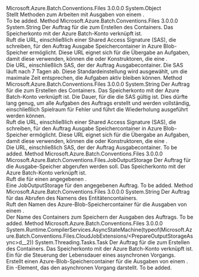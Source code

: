 <Type Name="CloudJobExtensions" FullName="Microsoft.Azure.Batch.Conventions.Files.CloudJobExtensions">
  <TypeSignature Language="C#" Value="public static class CloudJobExtensions" />
  <TypeSignature Language="ILAsm" Value=".class public auto ansi abstract sealed beforefieldinit CloudJobExtensions extends System.Object" />
  <TypeSignature Language="DocId" Value="T:Microsoft.Azure.Batch.Conventions.Files.CloudJobExtensions" />
  <TypeSignature Language="VB.NET" Value="Public Module CloudJobExtensions" />
  <TypeSignature Language="F#" Value="type CloudJobExtensions = class" />
  <AssemblyInfo>
    <AssemblyName>Microsoft.Azure.Batch.Conventions.Files</AssemblyName>
    <AssemblyVersion>3.0.0.0</AssemblyVersion>
  </AssemblyInfo>
  <Base>
    <BaseTypeName>System.Object</BaseTypeName>
  </Base>
  <Interfaces />
  <Docs>
    <summary>
            Stellt Methoden zum Arbeiten mit Ausgaben von einem <see cref="T:Microsoft.Azure.Batch.CloudJob" />.
            </summary>
    <remarks>To be added.</remarks>
  </Docs>
  <Members>
    <Member MemberName="GetOutputStorageContainerUrl">
      <MemberSignature Language="C#" Value="public static string GetOutputStorageContainerUrl (this Microsoft.Azure.Batch.CloudJob job, Microsoft.WindowsAzure.Storage.CloudStorageAccount storageAccount);" />
      <MemberSignature Language="ILAsm" Value=".method public static hidebysig string GetOutputStorageContainerUrl(class Microsoft.Azure.Batch.CloudJob job, class Microsoft.WindowsAzure.Storage.CloudStorageAccount storageAccount) cil managed" />
      <MemberSignature Language="DocId" Value="M:Microsoft.Azure.Batch.Conventions.Files.CloudJobExtensions.GetOutputStorageContainerUrl(Microsoft.Azure.Batch.CloudJob,Microsoft.WindowsAzure.Storage.CloudStorageAccount)" />
      <MemberSignature Language="VB.NET" Value="&lt;Extension()&gt;&#xA;Public Function GetOutputStorageContainerUrl (job As CloudJob, storageAccount As CloudStorageAccount) As String" />
      <MemberSignature Language="F#" Value="static member GetOutputStorageContainerUrl : Microsoft.Azure.Batch.CloudJob * Microsoft.WindowsAzure.Storage.CloudStorageAccount -&gt; string" Usage="Microsoft.Azure.Batch.Conventions.Files.CloudJobExtensions.GetOutputStorageContainerUrl (job, storageAccount)" />
      <MemberType>Method</MemberType>
      <AssemblyInfo>
        <AssemblyName>Microsoft.Azure.Batch.Conventions.Files</AssemblyName>
        <AssemblyVersion>3.0.0.0</AssemblyVersion>
      </AssemblyInfo>
      <ReturnValue>
        <ReturnType>System.String</ReturnType>
      </ReturnValue>
      <Parameters>
        <Parameter Name="job" Type="Microsoft.Azure.Batch.CloudJob" RefType="this" />
        <Parameter Name="storageAccount" Type="Microsoft.WindowsAzure.Storage.CloudStorageAccount" />
      </Parameters>
      <Docs>
        <param name="job">Der Auftrag für die zum Erstellen des Containers.</param>
        <param name="storageAccount">Das Speicherkonto mit der Azure Batch-Konto verknüpft ist.</param>
        <summary>
            Ruft die URL, einschließlich einer Shared Access Signature (SAS), die schreiben, für den Auftrag Ausgabe Speichercontainer in Azure Blob-Speicher ermöglicht. Diese URL eignet sich für die Übergabe an Aufgaben, damit diese verwenden, können die <see cref="M:Microsoft.Azure.Batch.Conventions.Files.JobOutputStorage.#ctor(System.Uri)" /> oder <see cref="M:Microsoft.Azure.Batch.Conventions.Files.TaskOutputStorage.#ctor(System.Uri,System.String)" /> Konstruktoren, die eine <see cref="T:System.Uri" />.
            </summary>
        <returns>Die URL, einschließlich SAS, der der Auftrag Ausgabecontainer.</returns>
        <remarks>Die SAS läuft nach 7 Tagen ab. Diese Standardeinstellung wird ausgewählt, um die maximale Zeit entsprechen, die Aufgaben aktiv bleiben können.</remarks>
      </Docs>
    </Member>
    <Member MemberName="GetOutputStorageContainerUrl">
      <MemberSignature Language="C#" Value="public static string GetOutputStorageContainerUrl (this Microsoft.Azure.Batch.CloudJob job, Microsoft.WindowsAzure.Storage.CloudStorageAccount storageAccount, TimeSpan expiryTime);" />
      <MemberSignature Language="ILAsm" Value=".method public static hidebysig string GetOutputStorageContainerUrl(class Microsoft.Azure.Batch.CloudJob job, class Microsoft.WindowsAzure.Storage.CloudStorageAccount storageAccount, valuetype System.TimeSpan expiryTime) cil managed" />
      <MemberSignature Language="DocId" Value="M:Microsoft.Azure.Batch.Conventions.Files.CloudJobExtensions.GetOutputStorageContainerUrl(Microsoft.Azure.Batch.CloudJob,Microsoft.WindowsAzure.Storage.CloudStorageAccount,System.TimeSpan)" />
      <MemberSignature Language="VB.NET" Value="&lt;Extension()&gt;&#xA;Public Function GetOutputStorageContainerUrl (job As CloudJob, storageAccount As CloudStorageAccount, expiryTime As TimeSpan) As String" />
      <MemberSignature Language="F#" Value="static member GetOutputStorageContainerUrl : Microsoft.Azure.Batch.CloudJob * Microsoft.WindowsAzure.Storage.CloudStorageAccount * TimeSpan -&gt; string" Usage="Microsoft.Azure.Batch.Conventions.Files.CloudJobExtensions.GetOutputStorageContainerUrl (job, storageAccount, expiryTime)" />
      <MemberType>Method</MemberType>
      <AssemblyInfo>
        <AssemblyName>Microsoft.Azure.Batch.Conventions.Files</AssemblyName>
        <AssemblyVersion>3.0.0.0</AssemblyVersion>
      </AssemblyInfo>
      <ReturnValue>
        <ReturnType>System.String</ReturnType>
      </ReturnValue>
      <Parameters>
        <Parameter Name="job" Type="Microsoft.Azure.Batch.CloudJob" RefType="this" />
        <Parameter Name="storageAccount" Type="Microsoft.WindowsAzure.Storage.CloudStorageAccount" />
        <Parameter Name="expiryTime" Type="System.TimeSpan" />
      </Parameters>
      <Docs>
        <param name="job">Der Auftrag für die zum Erstellen des Containers.</param>
        <param name="storageAccount">Das Speicherkonto mit der Azure Batch-Konto verknüpft ist.</param>
        <param name="expiryTime">Die Dauer, für die die SAS gültig ist.  Dies dürfte lang genug, um alle Aufgaben des Auftrags erstellt und werden vollständig, einschließlich Spielraum für Fehler und führt die Wiederholung ausgeführt werden können.</param>
        <summary>
            Ruft die URL, einschließlich einer Shared Access Signature (SAS), die schreiben, für den Auftrag Ausgabe Speichercontainer in Azure Blob-Speicher ermöglicht. Diese URL eignet sich für die Übergabe an Aufgaben, damit diese verwenden, können die <see cref="M:Microsoft.Azure.Batch.Conventions.Files.JobOutputStorage.#ctor(System.Uri)" /> oder <see cref="M:Microsoft.Azure.Batch.Conventions.Files.TaskOutputStorage.#ctor(System.Uri,System.String)" /> Konstruktoren, die eine <see cref="T:System.Uri" />.
            </summary>
        <returns>Die URL, einschließlich SAS, der der Auftrag Ausgabecontainer.</returns>
        <remarks>To be added.</remarks>
      </Docs>
    </Member>
    <Member MemberName="OutputStorage">
      <MemberSignature Language="C#" Value="public static Microsoft.Azure.Batch.Conventions.Files.JobOutputStorage OutputStorage (this Microsoft.Azure.Batch.CloudJob job, Microsoft.WindowsAzure.Storage.CloudStorageAccount storageAccount);" />
      <MemberSignature Language="ILAsm" Value=".method public static hidebysig class Microsoft.Azure.Batch.Conventions.Files.JobOutputStorage OutputStorage(class Microsoft.Azure.Batch.CloudJob job, class Microsoft.WindowsAzure.Storage.CloudStorageAccount storageAccount) cil managed" />
      <MemberSignature Language="DocId" Value="M:Microsoft.Azure.Batch.Conventions.Files.CloudJobExtensions.OutputStorage(Microsoft.Azure.Batch.CloudJob,Microsoft.WindowsAzure.Storage.CloudStorageAccount)" />
      <MemberSignature Language="VB.NET" Value="&lt;Extension()&gt;&#xA;Public Function OutputStorage (job As CloudJob, storageAccount As CloudStorageAccount) As JobOutputStorage" />
      <MemberSignature Language="F#" Value="static member OutputStorage : Microsoft.Azure.Batch.CloudJob * Microsoft.WindowsAzure.Storage.CloudStorageAccount -&gt; Microsoft.Azure.Batch.Conventions.Files.JobOutputStorage" Usage="Microsoft.Azure.Batch.Conventions.Files.CloudJobExtensions.OutputStorage (job, storageAccount)" />
      <MemberType>Method</MemberType>
      <AssemblyInfo>
        <AssemblyName>Microsoft.Azure.Batch.Conventions.Files</AssemblyName>
        <AssemblyVersion>3.0.0.0</AssemblyVersion>
      </AssemblyInfo>
      <ReturnValue>
        <ReturnType>Microsoft.Azure.Batch.Conventions.Files.JobOutputStorage</ReturnType>
      </ReturnValue>
      <Parameters>
        <Parameter Name="job" Type="Microsoft.Azure.Batch.CloudJob" RefType="this" />
        <Parameter Name="storageAccount" Type="Microsoft.WindowsAzure.Storage.CloudStorageAccount" />
      </Parameters>
      <Docs>
        <param name="job">Der Auftrag für die Ausgabe-Speicher abgerufen werden soll.</param>
        <param name="storageAccount">Das Speicherkonto mit der Azure Batch-Konto verknüpft ist.</param>
        <summary>
            Ruft die <see cref="T:Microsoft.Azure.Batch.Conventions.Files.JobOutputStorage" /> für einen angegebenen <see cref="T:Microsoft.Azure.Batch.CloudJob" />.
            </summary>
        <returns>Eine JobOutputStorage für den angegebenen Auftrag.</returns>
        <remarks>To be added.</remarks>
      </Docs>
    </Member>
    <Member MemberName="OutputStorageContainerName">
      <MemberSignature Language="C#" Value="public static string OutputStorageContainerName (this Microsoft.Azure.Batch.CloudJob job);" />
      <MemberSignature Language="ILAsm" Value=".method public static hidebysig string OutputStorageContainerName(class Microsoft.Azure.Batch.CloudJob job) cil managed" />
      <MemberSignature Language="DocId" Value="M:Microsoft.Azure.Batch.Conventions.Files.CloudJobExtensions.OutputStorageContainerName(Microsoft.Azure.Batch.CloudJob)" />
      <MemberSignature Language="VB.NET" Value="&lt;Extension()&gt;&#xA;Public Function OutputStorageContainerName (job As CloudJob) As String" />
      <MemberSignature Language="F#" Value="static member OutputStorageContainerName : Microsoft.Azure.Batch.CloudJob -&gt; string" Usage="Microsoft.Azure.Batch.Conventions.Files.CloudJobExtensions.OutputStorageContainerName job" />
      <MemberType>Method</MemberType>
      <AssemblyInfo>
        <AssemblyName>Microsoft.Azure.Batch.Conventions.Files</AssemblyName>
        <AssemblyVersion>3.0.0.0</AssemblyVersion>
      </AssemblyInfo>
      <ReturnValue>
        <ReturnType>System.String</ReturnType>
      </ReturnValue>
      <Parameters>
        <Parameter Name="job" Type="Microsoft.Azure.Batch.CloudJob" RefType="this" />
      </Parameters>
      <Docs>
        <param name="job">Der Auftrag für das Abrufen des Namens des Entitätencontainers.</param>
        <summary>
            Ruft den Namen des Azure-Blob-Speichercontainer für die Ausgaben von einem <see cref="T:Microsoft.Azure.Batch.CloudJob" />.
            </summary>
        <returns>Der Name des Containers zum Speichern der Ausgaben des Auftrags.</returns>
        <remarks>To be added.</remarks>
      </Docs>
    </Member>
    <Member MemberName="PrepareOutputStorageAsync">
      <MemberSignature Language="C#" Value="public static System.Threading.Tasks.Task PrepareOutputStorageAsync (this Microsoft.Azure.Batch.CloudJob job, Microsoft.WindowsAzure.Storage.CloudStorageAccount storageAccount, System.Threading.CancellationToken cancellationToken = null);" />
      <MemberSignature Language="ILAsm" Value=".method public static hidebysig class System.Threading.Tasks.Task PrepareOutputStorageAsync(class Microsoft.Azure.Batch.CloudJob job, class Microsoft.WindowsAzure.Storage.CloudStorageAccount storageAccount, valuetype System.Threading.CancellationToken cancellationToken) cil managed" />
      <MemberSignature Language="DocId" Value="M:Microsoft.Azure.Batch.Conventions.Files.CloudJobExtensions.PrepareOutputStorageAsync(Microsoft.Azure.Batch.CloudJob,Microsoft.WindowsAzure.Storage.CloudStorageAccount,System.Threading.CancellationToken)" />
      <MemberSignature Language="F#" Value="static member PrepareOutputStorageAsync : Microsoft.Azure.Batch.CloudJob * Microsoft.WindowsAzure.Storage.CloudStorageAccount * System.Threading.CancellationToken -&gt; System.Threading.Tasks.Task" Usage="Microsoft.Azure.Batch.Conventions.Files.CloudJobExtensions.PrepareOutputStorageAsync (job, storageAccount, cancellationToken)" />
      <MemberType>Method</MemberType>
      <AssemblyInfo>
        <AssemblyName>Microsoft.Azure.Batch.Conventions.Files</AssemblyName>
        <AssemblyVersion>3.0.0.0</AssemblyVersion>
      </AssemblyInfo>
      <Attributes>
        <Attribute>
          <AttributeName>System.Runtime.CompilerServices.AsyncStateMachine(typeof(Microsoft.Azure.Batch.Conventions.Files.CloudJobExtensions/&lt;PrepareOutputStorageAsync&gt;d__2))</AttributeName>
        </Attribute>
      </Attributes>
      <ReturnValue>
        <ReturnType>System.Threading.Tasks.Task</ReturnType>
      </ReturnValue>
      <Parameters>
        <Parameter Name="job" Type="Microsoft.Azure.Batch.CloudJob" RefType="this" />
        <Parameter Name="storageAccount" Type="Microsoft.WindowsAzure.Storage.CloudStorageAccount" />
        <Parameter Name="cancellationToken" Type="System.Threading.CancellationToken" />
      </Parameters>
      <Docs>
        <param name="job">Der Auftrag für die zum Erstellen des Containers.</param>
        <param name="storageAccount">Das Speicherkonto mit der Azure Batch-Konto verknüpft ist.</param>
        <param name="cancellationToken">Ein <see cref="T:System.Threading.CancellationToken" /> für die Steuerung der Lebensdauer eines asynchronen Vorgangs.</param>
        <summary>
            Erstellt einen Azure-Blob-Speichercontainer für die Ausgaben von einem <see cref="T:Microsoft.Azure.Batch.CloudJob" />.
            </summary>
        <returns>Ein <see cref="T:System.Threading.Tasks.Task" />-Element, das den asynchronen Vorgang darstellt.</returns>
        <remarks>To be added.</remarks>
      </Docs>
    </Member>
  </Members>
</Type>